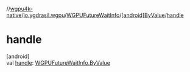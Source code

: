 //[wgpu4k-native](../../../../index.md)/[io.ygdrasil.wgpu](../../index.md)/[WGPUFutureWaitInfo](../index.md)/[[android]ByValue](index.md)/[handle](handle.md)

# handle

[android]\
val [handle](handle.md): [WGPUFutureWaitInfo.ByValue](../../../io.ygdrasil.wgpu.android/-w-g-p-u-future-wait-info/-by-value/index.md)